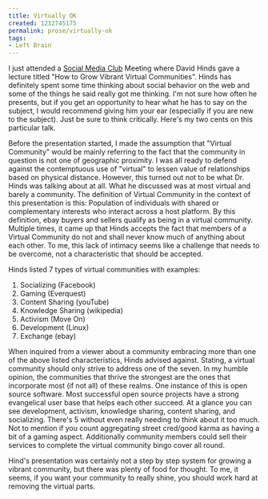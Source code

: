 ```yaml
---
title: Virtually OK
created: 1232745175
permalink: prose/virtually-ok
tags:
- Left Brain
---
```

I just attended a <a title="South Florida Social Media Club" href="http://socialmediaclubsf.org/">Social Media Club</a> Meeting where David Hinds gave a lecture titled "How to Grow Vibrant Virtual Communities". Hinds has definitely spent some time thinking about social behavior on the web and some of the things he said really got me thinking. I'm not sure how often he presents, but if you get an opportunity to hear what he has to say on the subject, I would recommend giving him your ear (especially if you are new to the subject). Just be sure to think critically. Here's my two cents on this particular talk.

Before the presentation started, I made the assumption that "Virtual Community" would be mainly referring to the fact that the community in question is not one of geographic proximity. I was all ready to defend against the contemptuous use of "virtual" to lessen value of relationships based on physical distance. However, this turned out not to be what Dr. Hinds was talking about at all. What he discussed was at most virtual and barely a community. The definition of Virtual Community in the context of this presentation is this: Population of individuals with shared or complementary interests who interact across a host platform. By this definition, ebay buyers and sellers qualify as being in a virtual community. Multiple times, it came up that Hinds accepts the fact that members of a Virtual Community do not and shall never know much of anything about each other. To me, this lack of intimacy seems like a challenge that needs to be overcome, not a characteristic that should be accepted.

Hinds listed 7 types of virtual communities with examples:
<ol>
	<li>Socializing (Facebook)</li>
	<li>Gaming (Everquest)</li>
	<li>Content Sharing (youTube)</li>
	<li>Knowledge Sharing (wikipedia)</li>
	<li>Activism (Move On)</li>
	<li>Development (Linux)</li>
	<li>Exchange (ebay)</li>
</ol>
When inquired from a viewer about a community embracing more than one of the above listed characteristics, Hinds advised against. Stating, a virtual community should only strive to address one of the seven. In my humble opinion, the communities that thrive the strongest are the ones that incorporate most (if not all) of these realms. One instance of this is open source software. Most successful open source projects have a strong evangelical user base that helps each other succeed. At a glance you can see development, activism, knowledge sharing, content sharing, and socializing. There's 5 without even really needing to think about it too much. Not to mention if you count aggregating street cred/good karma as having a bit of a gaming aspect. Additionally community members could sell their services to complete the virtual community bingo cover all round.

Hind's presentation was certainly not a step by step system for growing a vibrant community, but there was plenty of food for thought. To me, it seems, if you want your community to really shine, you should work hard at removing the virtual parts.
